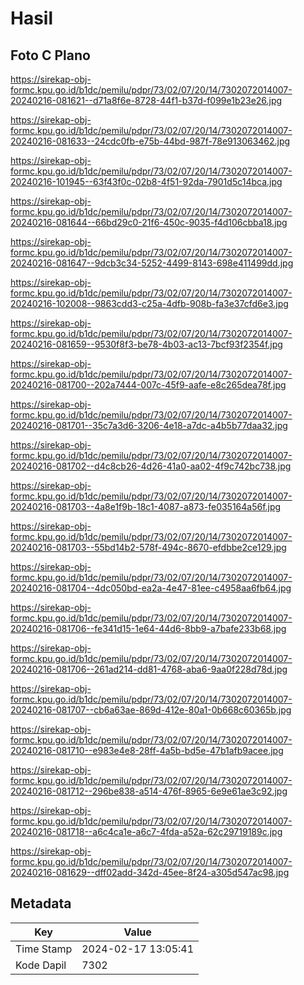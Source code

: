 # Hasil

## Foto C Plano

https://sirekap-obj-formc.kpu.go.id/b1dc/pemilu/pdpr/73/02/07/20/14/7302072014007-20240216-081621--d71a8f6e-8728-44f1-b37d-f099e1b23e26.jpg

https://sirekap-obj-formc.kpu.go.id/b1dc/pemilu/pdpr/73/02/07/20/14/7302072014007-20240216-081633--24cdc0fb-e75b-44bd-987f-78e913063462.jpg

https://sirekap-obj-formc.kpu.go.id/b1dc/pemilu/pdpr/73/02/07/20/14/7302072014007-20240216-101945--63f43f0c-02b8-4f51-92da-7901d5c14bca.jpg

https://sirekap-obj-formc.kpu.go.id/b1dc/pemilu/pdpr/73/02/07/20/14/7302072014007-20240216-081644--66bd29c0-21f6-450c-9035-f4d106cbba18.jpg

https://sirekap-obj-formc.kpu.go.id/b1dc/pemilu/pdpr/73/02/07/20/14/7302072014007-20240216-081647--9dcb3c34-5252-4499-8143-698e411499dd.jpg

https://sirekap-obj-formc.kpu.go.id/b1dc/pemilu/pdpr/73/02/07/20/14/7302072014007-20240216-102008--9863cdd3-c25a-4dfb-908b-fa3e37cfd6e3.jpg

https://sirekap-obj-formc.kpu.go.id/b1dc/pemilu/pdpr/73/02/07/20/14/7302072014007-20240216-081659--9530f8f3-be78-4b03-ac13-7bcf93f2354f.jpg

https://sirekap-obj-formc.kpu.go.id/b1dc/pemilu/pdpr/73/02/07/20/14/7302072014007-20240216-081700--202a7444-007c-45f9-aafe-e8c265dea78f.jpg

https://sirekap-obj-formc.kpu.go.id/b1dc/pemilu/pdpr/73/02/07/20/14/7302072014007-20240216-081701--35c7a3d6-3206-4e18-a7dc-a4b5b77daa32.jpg

https://sirekap-obj-formc.kpu.go.id/b1dc/pemilu/pdpr/73/02/07/20/14/7302072014007-20240216-081702--d4c8cb26-4d26-41a0-aa02-4f9c742bc738.jpg

https://sirekap-obj-formc.kpu.go.id/b1dc/pemilu/pdpr/73/02/07/20/14/7302072014007-20240216-081703--4a8e1f9b-18c1-4087-a873-fe035164a56f.jpg

https://sirekap-obj-formc.kpu.go.id/b1dc/pemilu/pdpr/73/02/07/20/14/7302072014007-20240216-081703--55bd14b2-578f-494c-8670-efdbbe2ce129.jpg

https://sirekap-obj-formc.kpu.go.id/b1dc/pemilu/pdpr/73/02/07/20/14/7302072014007-20240216-081704--4dc050bd-ea2a-4e47-81ee-c4958aa6fb64.jpg

https://sirekap-obj-formc.kpu.go.id/b1dc/pemilu/pdpr/73/02/07/20/14/7302072014007-20240216-081706--fe341d15-1e64-44d6-8bb9-a7bafe233b68.jpg

https://sirekap-obj-formc.kpu.go.id/b1dc/pemilu/pdpr/73/02/07/20/14/7302072014007-20240216-081706--261ad214-dd81-4768-aba6-9aa0f228d78d.jpg

https://sirekap-obj-formc.kpu.go.id/b1dc/pemilu/pdpr/73/02/07/20/14/7302072014007-20240216-081707--cb6a63ae-869d-412e-80a1-0b668c60365b.jpg

https://sirekap-obj-formc.kpu.go.id/b1dc/pemilu/pdpr/73/02/07/20/14/7302072014007-20240216-081710--e983e4e8-28ff-4a5b-bd5e-47b1afb9acee.jpg

https://sirekap-obj-formc.kpu.go.id/b1dc/pemilu/pdpr/73/02/07/20/14/7302072014007-20240216-081712--296be838-a514-476f-8965-6e9e61ae3c92.jpg

https://sirekap-obj-formc.kpu.go.id/b1dc/pemilu/pdpr/73/02/07/20/14/7302072014007-20240216-081718--a6c4ca1e-a6c7-4fda-a52a-62c29719189c.jpg

https://sirekap-obj-formc.kpu.go.id/b1dc/pemilu/pdpr/73/02/07/20/14/7302072014007-20240216-081629--dff02add-342d-45ee-8f24-a305d547ac98.jpg


## Metadata

| Key        | Value               |
| ---------- | ------------------- |
| Time Stamp | 2024-02-17 13:05:41 |
| Kode Dapil | 7302                |



